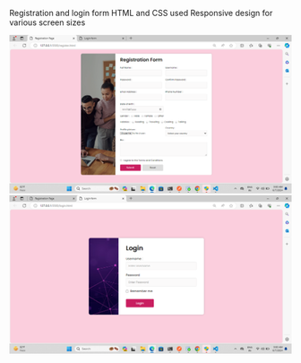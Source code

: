 Registration and login form
HTML and CSS used
Responsive design for various screen sizes

<img src="https://github.com/projectgithubrit/TrainingSession2/blob/main/Screenshot%20(8).png">

<img src="https://github.com/projectgithubrit/TrainingSession2/blob/main/Screenshot%20(9).png">
